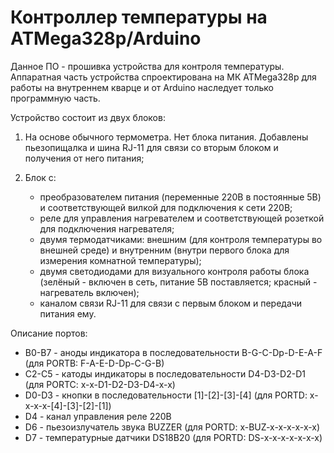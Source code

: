 ﻿Контроллер температуры на ATMega328p/Arduino
============================================

Данное ПО - прошивка устройства для контроля температуры.
Аппаратная часть устройства спроектирована на МК ATMega328p для работы
на внутреннем кварце и от Arduino наследует только программную часть.

Устройство состоит из двух блоков:

1. На основе обычного термометра. Нет блока питания. Добавлены
   пьезопищалка и шина RJ-11 для связи со вторым блоком и получения
   от него питания;

2. Блок с:
   -  преобразователем питания (переменные 220В в постоянные 5В)
      и соответствующей вилкой для подключения к сети 220В;
   -  реле для управления нагревателем и соответствующей розеткой
      для подключения нагревателя;
   -  двумя термодатчиками: внешним (для контроля температуры
      во внешней среде) и внутренним (внутри первого блока для
      измерения комнатной температуры);
   -  двумя светодиодами для визуального контроля работы блока
      (зелёный - включен в сеть, питание 5В поставляется; красный -
      нагреватель включен);
   -  каналом связи RJ-11 для связи с первым блоком и передачи
      питания ему.

Описание портов:
- B0-B7 - аноды индикатора в последовательности B-G-C-Dp-D-E-A-F
          (для PORTB: F-A-E-D-Dp-C-G-B)
- C2-C5 - катоды индикаторы в последовательности D4-D3-D2-D1
          (для PORTC: x-x-D1-D2-D3-D4-x-x)
- D0-D3 - кнопки в последовательности [1]-[2]-[3]-[4]
          (для PORTD: x-x-x-x-[4]-[3]-[2]-[1])
- D4    - канал управления реле 220В
- D6    - пьезоизлучатель звука BUZZER
          (для PORTD: x-BUZ-x-x-x-x-x-x)
- D7    - температурные датчики DS18B20
          (для PORTD: DS-x-x-x-x-x-x-x)
